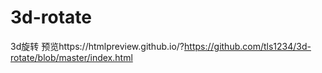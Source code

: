# 3d-rotate
3d旋转
预览https://htmlpreview.github.io/?https://github.com/tls1234/3d-rotate/blob/master/index.html
